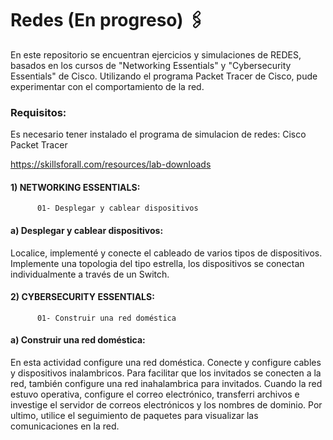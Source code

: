 # Redes (En progreso) 🖇️

En este repositorio se encuentran ejercicios y simulaciones de REDES, basados en los cursos de "Networking Essentials"
y "Cybersecurity Essentials" de Cisco. 
Utilizando el programa Packet Tracer de Cisco, pude experimentar con el comportamiento de la red.

### Requisitos:
Es necesario tener instalado el programa de simulacion de redes: Cisco Packet Tracer

https://skillsforall.com/resources/lab-downloads

####  1) NETWORKING ESSENTIALS:
          01- Desplegar y cablear dispositivos

 #### a) Desplegar y cablear dispositivos: 
Localice, implementé y conecte el cableado de varios tipos de dispositivos. Implemente una topologia del tipo estrella, 
los dispositivos se conectan individualmente a través de un Switch. 
        
####  2) CYBERSECURITY ESSENTIALS:
          01- Construir una red doméstica

#### a) Construir una red doméstica: 
En esta actividad configure una red doméstica. Conecte y configure cables y dispositivos inalambricos. Para facilitar 
que los invitados se conecten a la red, también configure una red inahalambrica para invitados. Cuando la red estuvo 
operativa, configure el correo electrónico, transferri archivos e investige el servidor de correos electrónicos y
los nombres de dominio. Por ultimo, utilice el seguimiento de paquetes para visualizar las comunicaciones en la red.
